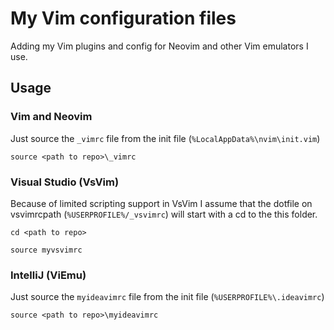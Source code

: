 # My Vim configuration files
Adding my Vim plugins and config for Neovim and other Vim emulators I use. 

## Usage

### Vim and Neovim

Just source the `_vimrc` file from the init file (`%LocalAppData%\nvim\init.vim`)

```
source <path to repo>\_vimrc
```

### Visual Studio (VsVim)

Because of limited scripting support in VsVim I assume that the dotfile on vsvimrcpath (`%USERPROFILE%/_vsvimrc`) will start with a cd to the this folder. 

```
cd <path to repo>

source myvsvimrc
```

### IntelliJ (ViEmu)

Just source the `myideavimrc` file from the init file (`%USERPROFILE%\.ideavimrc`)

```
source <path to repo>\myideavimrc
```

